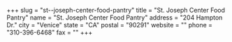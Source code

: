 +++
slug = "st--joseph-center-food-pantry"
title = "St. Joseph Center Food Pantry"
name = "St. Joseph Center Food Pantry"
address = "204 Hampton Dr."
city = "Venice"
state = "CA"
postal = "90291"
website = ""
phone = "310-396-6468"
fax = ""
+++

